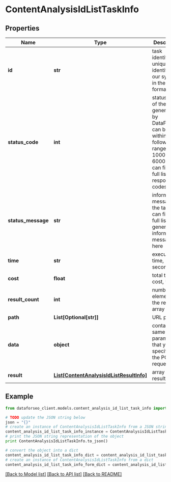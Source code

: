 # ContentAnalysisIdListTaskInfo


## Properties

Name | Type | Description | Notes
------------ | ------------- | ------------- | -------------
**id** | **str** | task identifier unique task identifier in our system in the UUID format | [optional] 
**status_code** | **int** | status code of the task generated by DataForSEO, can be within the following range: 10000-60000 you can find the full list of the response codes here | [optional] 
**status_message** | **str** | informational message of the task you can find the full list of general informational messages here | [optional] 
**time** | **str** | execution time, seconds | [optional] 
**cost** | **float** | total tasks cost, USD | [optional] 
**result_count** | **int** | number of elements in the result array | [optional] 
**path** | **List[Optional[str]]** | URL path | [optional] 
**data** | **object** | contains the same parameters that you specified in the POST request | [optional] 
**result** | [**List[ContentAnalysisIdListResultInfo]**](ContentAnalysisIdListResultInfo.md) | array of results | [optional] 

## Example

```python
from dataforseo_client.models.content_analysis_id_list_task_info import ContentAnalysisIdListTaskInfo

# TODO update the JSON string below
json = "{}"
# create an instance of ContentAnalysisIdListTaskInfo from a JSON string
content_analysis_id_list_task_info_instance = ContentAnalysisIdListTaskInfo.from_json(json)
# print the JSON string representation of the object
print ContentAnalysisIdListTaskInfo.to_json()

# convert the object into a dict
content_analysis_id_list_task_info_dict = content_analysis_id_list_task_info_instance.to_dict()
# create an instance of ContentAnalysisIdListTaskInfo from a dict
content_analysis_id_list_task_info_form_dict = content_analysis_id_list_task_info.from_dict(content_analysis_id_list_task_info_dict)
```
[[Back to Model list]](../README.md#documentation-for-models) [[Back to API list]](../README.md#documentation-for-api-endpoints) [[Back to README]](../README.md)


